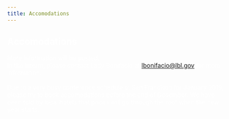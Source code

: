 ```yaml
---
title: Accomodations
---
```


## <font color="#FFFFFF">Accomodations</font>

<font color="#FFFFFF">
    More information will be posted.<br>
    In the interm, please contact Lady Bonifacio at <a href="mailto:lbonifacio@lbl.gov">lbonifacio@lbl.gov</a> for more information.<br><br>
    Due to a very busy conference schedule at San Francisco for January 2019, please try to book accomodations before the end of December. We have been told by local hotels that prices will go through the roof when the new year starts.
</font>